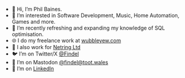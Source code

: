 - 👋 Hi, I’m Phil Baines.
- 👀 I’m interested in Software Development, Music, Home Automation, Games and more.
- 🌱 I’m recently refreshing and expanding my knowledge of SQL optimisation.
- 🌐 I do my freelance work at [wubbleyew.com](https://www.wubbleyew.com)
- 🏢 I also work for [Netring Ltd](https://www.netring.co.uk)
- 🐦 I’m on Twitter/X [@Findel](https://twitter.com/Findel)
- 🐘 I’m on Mastodon [@findel@toot.wales](https://toot.wales/@findel)
- 🔗 I’m on [LinkedIn](https://www.linkedin.com/in/phil-baines)

